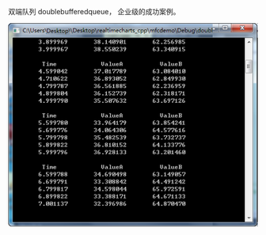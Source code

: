 

双端队列 doublebufferedqueue，
企业级的成功案例。


<p align="center">
<img src="./snatshot.png" />
<p>








